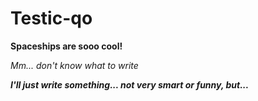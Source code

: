# Testic-qo


**Spaceships are sooo cool!**


*Mm... don't know what to write*


***I'll just write something... not very smart or funny, but...***
